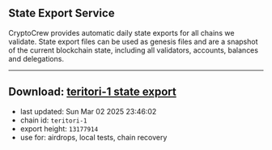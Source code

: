 ## State Export Service
CryptoCrew provides automatic daily state exports for all chains we validate. State export files can be used as genesis files and are a snapshot of the current blockchain state, including all validators, accounts, balances and delegations.

---
**Download: [teritori-1 state export](https://dl-eu2.ccvalidators.com/SERVICE/teritori/teritori-1_export_13177914.json)**
---

- last updated: Sun Mar 02 2025 23:46:02
- chain id: `teritori-1`
- export height: `13177914`
- use for: airdrops, local tests, chain recovery
